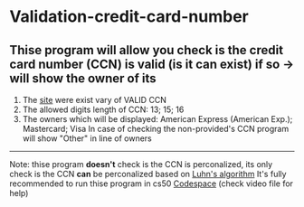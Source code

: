 # Validation-credit-card-number
Thise program will allow you check is the credit card number (CCN) is valid (is it can exist) if so -> will show the owner of its
----------
1. The [site](https://developer.paypal.com/api/nvp-soap/payflow/integration-guide/test-transactions/#standard-test-cards) were exist vary of VALID CCN
2. The allowed digits length of CCN: 13; 15; 16
3. The owners which will be displayed: American Express (American Exp.); Mastercard; Visa
   In case of checking the non-provided's CCN program will show "Other" in line of owners
----------
Note: thise program **doesn't** check is the CCN is perconalized, its only check is the CCN **can** be perconalized based on [Luhn's algorithm](https://en.wikipedia.org/wiki/Luhn_algorithm)
      It's fully recommended to run thise program in cs50 [Codespace](https://cs50.dev/) (check video file for help)
